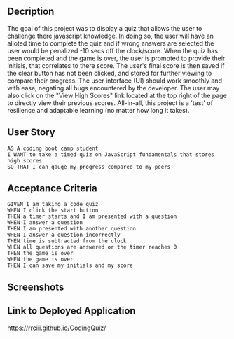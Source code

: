 ## Decription 

The goal of this project was to display a quiz that allows the user to challenge there javascript knowledge. In doing so, the user will have an alloted time to complete the quiz and if wrong answers are selected the user would be penalized -10 secs off the clock/score. When the quiz has been completed and the game is over, the user is prompted to provide their initials, that correlates to there score. The user's final score is then saved if the clear button has not been clicked, and stored for further viewing to compare their progress. The user interface (UI) should work smoothly and with ease, negating all bugs encountered by the developer. The user may also click on the "View High Scores" link located at the top right of the page to directly view their previous scores. All-in-all, this project is a 'test' of resilience and adaptable learning (no matter how long it takes).  


## User Story

```
AS A coding boot camp student
I WANT to take a timed quiz on JavaScript fundamentals that stores high scores
SO THAT I can gauge my progress compared to my peers
```

## Acceptance Criteria

```
GIVEN I am taking a code quiz
WHEN I click the start button
THEN a timer starts and I am presented with a question
WHEN I answer a question
THEN I am presented with another question
WHEN I answer a question incorrectly
THEN time is subtracted from the clock
WHEN all questions are answered or the timer reaches 0
THEN the game is over
WHEN the game is over
THEN I can save my initials and my score
```


## Screenshots








## Link to Deployed Application
https://rrciii.github.io/CodingQuiz/








